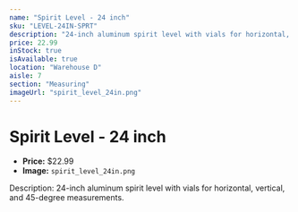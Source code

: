 ```yaml
---
name: "Spirit Level - 24 inch"
sku: "LEVEL-24IN-SPRT"
description: "24-inch aluminum spirit level with vials for horizontal, vertical, and 45-degree measurements."
price: 22.99
inStock: true
isAvailable: true
location: "Warehouse D"
aisle: 7
section: "Measuring"
imageUrl: "spirit_level_24in.png"
---
```


# Spirit Level - 24 inch

- **Price:** $22.99
- **Image:** `spirit_level_24in.png`

Description: 24-inch aluminum spirit level with vials for horizontal, vertical, and 45-degree measurements.
